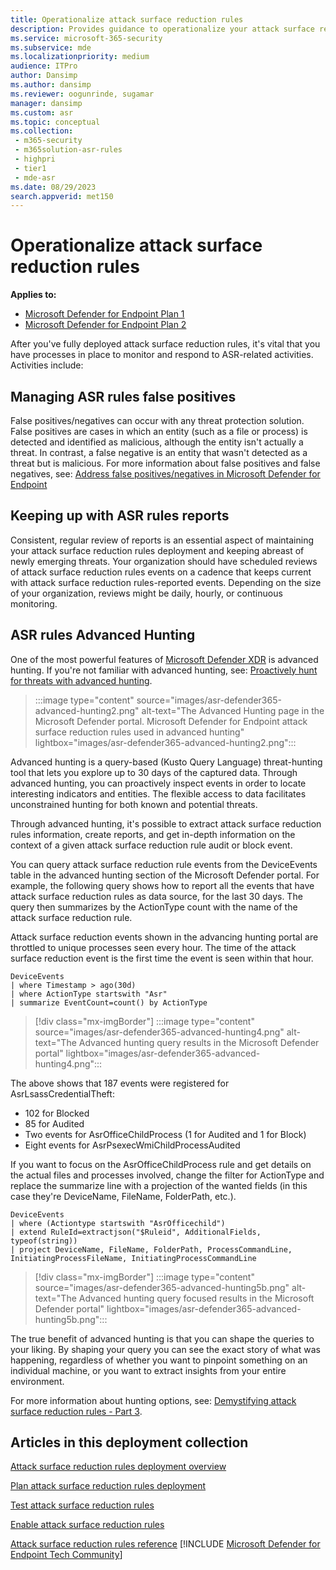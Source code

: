 ```yaml
---
title: Operationalize attack surface reduction rules
description: Provides guidance to operationalize your attack surface reduction rules deployment.
ms.service: microsoft-365-security
ms.subservice: mde
ms.localizationpriority: medium
audience: ITPro
author: Dansimp
ms.author: dansimp
ms.reviewer: oogunrinde, sugamar
manager: dansimp
ms.custom: asr
ms.topic: conceptual
ms.collection: 
 - m365-security
 - m365solution-asr-rules
 - highpri
 - tier1
 - mde-asr
ms.date: 08/29/2023
search.appverid: met150
---
```


# Operationalize attack surface reduction rules

**Applies to:**

- [Microsoft Defender for Endpoint Plan 1](https://go.microsoft.com/fwlink/p/?linkid=2154037)
- [Microsoft Defender for Endpoint Plan 2](https://go.microsoft.com/fwlink/p/?linkid=2154037)

After you've fully deployed attack surface reduction rules, it's vital that you have processes in place to monitor and respond to ASR-related activities. Activities include: 

## Managing ASR rules false positives

False positives/negatives can occur with any threat protection solution. False positives are cases in which an entity (such as a file or process) is detected and identified as malicious, although the entity isn't actually a threat. In contrast, a false negative is an entity that wasn't detected as a threat but is malicious. For more information about false positives and false negatives, see: [Address false positives/negatives in Microsoft Defender for Endpoint](defender-endpoint-false-positives-negatives.md)

## Keeping up with ASR rules reports

Consistent, regular review of reports is an essential aspect of maintaining your attack surface reduction rules deployment and keeping abreast of newly emerging threats. Your organization should have scheduled reviews of attack surface reduction rules events on a cadence that keeps current with attack surface reduction rules-reported events. Depending on the size of your organization, reviews might be daily, hourly, or continuous monitoring.

## ASR rules Advanced Hunting

One of the most powerful features of [Microsoft Defender XDR](https://security.microsoft.com) is advanced hunting. If you're not familiar with advanced hunting, see: [Proactively hunt for threats with advanced hunting](/windows/security/threat-protection/microsoft-defender-atp/advanced-hunting-overview).

> :::image type="content" source="images/asr-defender365-advanced-hunting2.png" alt-text="The Advanced Hunting page in the Microsoft Defender portal. Microsoft Defender for Endpoint attack surface reduction rules used in advanced hunting" lightbox="images/asr-defender365-advanced-hunting2.png":::

Advanced hunting is a query-based (Kusto Query Language) threat-hunting tool that lets you explore up to 30 days of the captured data. Through advanced hunting, you can proactively inspect events in order to locate interesting indicators and entities. The flexible access to data facilitates unconstrained hunting for both known and potential threats.

Through advanced hunting, it's possible to extract attack surface reduction rules information, create reports, and get in-depth information on the context of a given attack surface reduction rule audit or block event.

 You can query attack surface reduction rule events from the DeviceEvents table in the advanced hunting section of the Microsoft Defender portal. For example, the following query shows how to report all the events that have attack surface reduction rules as data source, for the last 30 days. The query then summarizes by the ActionType count with the name of the attack surface reduction rule.

Attack surface reduction events shown in the advancing hunting portal are throttled to unique processes seen every hour. The time of the attack surface reduction event is the first time the event is seen within that hour.

```kusto
DeviceEvents
| where Timestamp > ago(30d)
| where ActionType startswith "Asr"
| summarize EventCount=count() by ActionType
```

> [!div class="mx-imgBorder"]
> :::image type="content" source="images/asr-defender365-advanced-hunting4.png" alt-text="The Advanced hunting query results in the Microsoft Defender portal" lightbox="images/asr-defender365-advanced-hunting4.png":::

The above shows that 187 events were registered for AsrLsassCredentialTheft:

- 102 for Blocked
- 85 for Audited
- Two events for AsrOfficeChildProcess (1 for Audited and 1 for Block)
- Eight events for AsrPsexecWmiChildProcessAudited

If you want to focus on the AsrOfficeChildProcess rule and get details on the actual files and processes involved, change the filter for ActionType and replace the summarize line with a projection of the wanted fields (in this case they're DeviceName, FileName, FolderPath, etc.).

```kusto
DeviceEvents
| where (Actiontype startswith "AsrOfficechild")
| extend RuleId=extractjson("$Ruleid", AdditionalFields, typeof(string))
| project DeviceName, FileName, FolderPath, ProcessCommandLine, InitiatingProcessFileName, InitiatingProcessCommandLine
```

> [!div class="mx-imgBorder"]
> :::image type="content" source="images/asr-defender365-advanced-hunting5b.png" alt-text="The Advanced hunting query focused results in the Microsoft Defender portal" lightbox="images/asr-defender365-advanced-hunting5b.png":::

The true benefit of advanced hunting is that you can shape the queries to your liking. By shaping your query you can see the exact story of what was happening, regardless of whether you want to pinpoint something on an individual machine, or you want to extract insights from your entire environment.

For more information about hunting options, see: [Demystifying attack surface reduction rules - Part 3](https://techcommunity.microsoft.com/t5/microsoft-defender-for-endpoint/demystifying-attack-surface-reduction-rules-part-3/ba-p/1360968).

## Articles in this deployment collection

[Attack surface reduction rules deployment overview](attack-surface-reduction-rules-deployment.md)

[Plan attack surface reduction rules deployment](attack-surface-reduction-rules-deployment-plan.md)

[Test attack surface reduction rules](attack-surface-reduction-rules-deployment-test.md)

[Enable attack surface reduction rules](attack-surface-reduction-rules-deployment-implement.md)

[Attack surface reduction rules reference](attack-surface-reduction-rules-reference.md)
[!INCLUDE [Microsoft Defender for Endpoint Tech Community](../../includes/defender-mde-techcommunity.md)]
